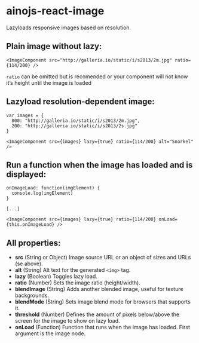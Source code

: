 # ainojs-react-image

Lazyloads responsive images based on resolution.

## Plain image without lazy:

    <ImageComponent src="http://galleria.io/static/i/s2013/2m.jpg" ratio={114/200} />

``ratio`` can be omitted but is recomended or your component will not know it’s height until the image is loaded

## Lazyload resolution-dependent image:

    var images = {
      800: "http://galleria.io/static/i/s2013/2m.jpg", 
      200: "http://galleria.io/static/i/s2013/2s.jpg"
    }

    <ImageComponent src={images} lazy={true} ratio={114/200} alt="Snorkel" />

## Run a function when the image has loaded and is displayed:

    onImageLoad: function(imgElement) {
      console.log(imgElement)
    }

    [...]

    <ImageComponent src={images} lazy={true} ratio={114/200} onLoad={this.onImageLoad} />

## All properties:

- **src** (String or Object) Image source URL or an object of sizes and URLs (se above).
- **alt** (String) Alt text for the generated ``<img>`` tag.
- **lazy** (Boolean) Toggles lazy load.
- **ratio** (Number) Sets the image ratio (height/width).
- **blendImage** (String) Adds another blended image, useful for texture backgrounds.
- **blendMode** (String) Sets image blend mode for browsers that supports it.
- **threshold** (Number) Defines the amount of pixels below/above the screen for the image to show on lazy load.
- **onLoad** (Function) Function that runs when the image has loaded. First argument is the image node.